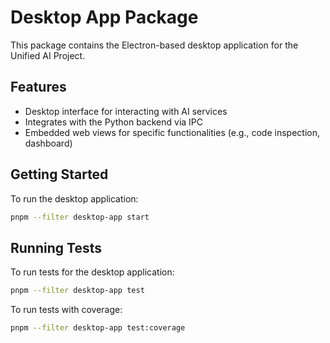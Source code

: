 # Desktop App Package

This package contains the Electron-based desktop application for the Unified AI Project.

## Features

- Desktop interface for interacting with AI services
- Integrates with the Python backend via IPC
- Embedded web views for specific functionalities (e.g., code inspection, dashboard)

## Getting Started

To run the desktop application:

```bash
pnpm --filter desktop-app start
```

## Running Tests

To run tests for the desktop application:

```bash
pnpm --filter desktop-app test
```

To run tests with coverage:

```bash
pnpm --filter desktop-app test:coverage
```
